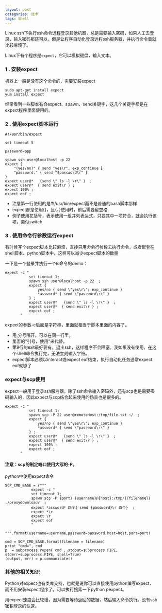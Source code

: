 ```yaml
---
layout: post
categories: 技术
tags: Shell   
---
```


Linux ssh下执行ssh命令远程登录其他机器，总是需要输入密码，如果人工去登录，输入密码那还可以，但是让程序自动化登录远程ssh服务器，并执行命令着就比较麻烦了。

Linux下有个程序是`expect`，它可以模拟键盘，输入文本。

### 1 . 安装expect
机器上一般是没有这个命令的，需要安装expect

	sudo apt-get install expect
	yum install expect

经常看到一些脚本有会expect、spawn、send关键字，这几个关键字都是在expect程序里面使用的。

### 2 . 使用expect脚本运行
	
	#!/usr/bin/expect
	 
	set timeout 5
	 
	password=ppp
	 
	spawn ssh user@localhost -p 22
	expect {
	    "(yes/no)" { send "yes\r"; exp_continue }
	    "password:" { send "$password\r" }
	}
	expect user@*   {send \" ls -l \r\" }  ;
	expect user@*  { send exit\r } ;
	expect 100% ;
	expect eof ;

- 注意第一行使用的是#!/usr/bin/expect而不是普通的bash脚本那样
- expect都是使用{}，且{、}使用时，前后需要留空格
- 例子使用花括号，表示使用一组并列表达式，只要其中一项符合，就会执行该项，类似switch

### 3 . 使用命令行参数运行expect

有时候写个expect脚本比较麻烦，直接只用命令行参数去执行命令，或者嵌套在shell脚本、python脚本中，这样可以减少expect脚本的数量

一下是一个登录并执行一个ls命令的demo：

	expect -c "
	           set timeout 1;
	           spawn ssh user@localhost -p 22  ;
	           expect {
	               yes/no { send \"yes\r\"; exp_continue }
	               *assword* { send \"password\r\" }
	           } ;
	           expect user@*   {send \" ls -l \r\" }  ;
	           expect user@*  { send exit\r } ;
	           expect eof ;
	       "

expect的参数-c后面是字符串，里面就相当于脚本里面的内容了。

- 用;分号隔开，可以在同一行里。
- 里面的"引号，使用\"来代替。
- 第9行的exit最好要有。退出ssh，这样程序不会阻塞。我如果没有使用，在这个shell命令执行完，无法立刻输入字符。
- expect脚本必须以interact或expect eof结束，执行自动化任务通常expect eof就够了

### expect与scp使用

expect一般用于登录ssh服务器，除了ssh命令输入密码外，还有scp也是需要密码输入的，因此expect与scp结合起来使用的场景也是很多的。

	expect -c "
	           set timeout 1;
	           spawn scp -P 22 user@remoteHost:/tmp/file.txt ~/  ;
	           expect {
	               yes/no { send \"yes\r\"; exp_continue }
	               *assword* { send \"password\r\" }
	           } ;
	           expect user@*   {send \" ls -l \r\" }  ;
	           expect user@*  { send exit\r } ;
	           expect 100% ;
	           expect eof ;
	       "

#### 注意：scp的制定端口使用大写的-P。

python中使用expect命令

	SCP_CMD_BASE = r"""
	            expect -c "
	            set timeout 1;
	            spawn scp -P {port} {username}@{host}:/tmp/{{filename}} ./proxydownload/  ;
	            expect *assword* 四个{ send {password}\r 四个}  ;
	            expect *\r
	            expect \r
	            expect eof
	            "
	    """.format(username=username,password=password,host=host,port=port)
	 
	cmd = SCP_CMD_BASE.format(filename = filename)
	print "cmd=", cmd
	p  = subprocess.Popen( cmd , stdout=subprocess.PIPE, stderr=subprocess.PIPE, shell=True)
	(output, err) = p.communicate()

### 其他的相关知识
Python对expect也有类库支持，也就是说你可以直接使用python编写expect，而不用安装expect程序了。可以执行搜索一下python pexpect。

用expect速度会比较慢，因为需要等待返回的数据，然后输入命令执行。没有ssh密钥登录的快速。
